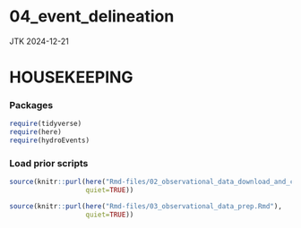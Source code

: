 04_event_delineation
================
JTK
2024-12-21

# HOUSEKEEPING

### Packages

``` r
require(tidyverse)
require(here)
require(hydroEvents)
```

### Load prior scripts

``` r
source(knitr::purl(here("Rmd-files/02_observational_data_download_and_clean.Rmd"), 
                   quiet=TRUE))

source(knitr::purl(here("Rmd-files/03_observational_data_prep.Rmd"), 
                   quiet=TRUE))
```
